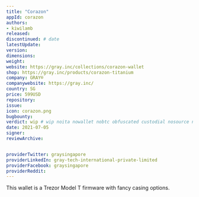 ```yaml
---
title: "Corazon"
appId: corazon
authors:
- kiwilamb
released: 
discontinued: # date
latestUpdate:
version:
dimensions: 
weight: 
website: https://gray.inc/collections/corazon-wallet
shop: https://gray.inc/products/corazon-titanium
company: GRAY®
companywebsite: https://gray.inc/
country: SG
price: 599USD
repository: 
issue:
icon: corazon.png
bugbounty:
verdict: wip # wip noita nowallet nobtc obfuscated custodial nosource nonverifiable reproducible bounty defunct
date: 2021-07-05
signer:
reviewArchive:


providerTwitter: graysingapore
providerLinkedIn: gray-tech-international-private-limited
providerFacebook: graysingapore
providerReddit: 
---
```


This wallet is a Trezor Model T firmware with fancy casing options.
